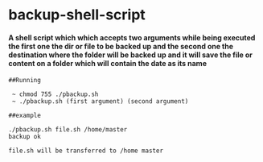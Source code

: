 # backup-shell-script

#### A shell script which which accepts two arguments while being executed the first one the dir or file to be backed up and the second one the destination where the folder will be backed up and it will save the file or content on a folder which will contain the date as its name

    ##Running

     ~ chmod 755 ./pbackup.sh
     ~ ./pbackup.sh (first argument) (second argument)

    ##example

    ./pbackup.sh file.sh /home/master
    backup ok

    file.sh will be transferred to /home master

